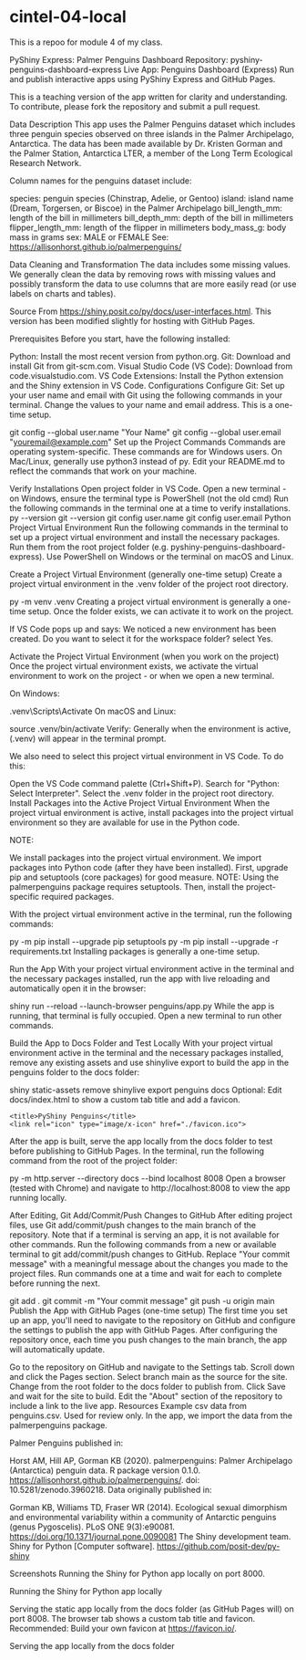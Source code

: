 # cintel-04-local
This is a repoo for module 4 of my class.


PyShiny Express: Palmer Penguins Dashboard
Repository: pyshiny-penguins-dashboard-express
Live App: Penguins Dashboard (Express)
Run and publish interactive apps using PyShiny Express and GitHub Pages.

This is a teaching version of the app written for clarity and understanding. To contribute, please fork the repository and submit a pull request.

Data Description
This app uses the Palmer Penguins dataset which includes three penguin species observed on three islands in the Palmer Archipelago, Antarctica. The data has been made available by Dr. Kristen Gorman and the Palmer Station, Antarctica LTER, a member of the Long Term Ecological Research Network.

Column names for the penguins dataset include:

species: penguin species (Chinstrap, Adelie, or Gentoo)
island: island name (Dream, Torgersen, or Biscoe) in the Palmer Archipelago
bill_length_mm: length of the bill in millimeters
bill_depth_mm: depth of the bill in millimeters
flipper_length_mm: length of the flipper in millimeters
body_mass_g: body mass in grams
sex: MALE or FEMALE
See: https://allisonhorst.github.io/palmerpenguins/

Data Cleaning and Transformation
The data includes some missing values. We generally clean the data by removing rows with missing values and possibly transform the data to use columns that are more easily read (or use labels on charts and tables).

Source
From https://shiny.posit.co/py/docs/user-interfaces.html. This version has been modified slightly for hosting with GitHub Pages.

Prerequisites
Before you start, have the following installed:

Python: Install the most recent version from python.org.
Git: Download and install Git from git-scm.com.
Visual Studio Code (VS Code): Download from code.visualstudio.com.
VS Code Extensions: Install the Python extension and the Shiny extension in VS Code.
Configurations
Configure Git: Set up your user name and email with Git using the following commands in your terminal. Change the values to your name and email address. This is a one-time setup.

git config --global user.name "Your Name"
git config --global user.email "youremail@example.com"
Set up the Project
Commands
Commands are operating system-specific. These commands are for Windows users. On Mac/Linux, generally use python3 instead of py. Edit your README.md to reflect the commands that work on your machine.

Verify Installations
Open project folder in VS Code.
Open a new terminal - on Windows, ensure the terminal type is PowerShell (not the old cmd)
Run the following commands in the terminal one at a time to verify installations.
py --version
git --version
git config user.name
git config user.email
Python Project Virtual Environment
Run the following commands in the terminal to set up a project virtual environment and install the necessary packages. Run them from the root project folder (e.g. pyshiny-penguins-dashboard-express). Use PowerShell on Windows or the terminal on macOS and Linux.

Create a Project Virtual Environment (generally one-time setup)
Create a project virtual environment in the .venv folder of the project root directory.

py -m venv .venv
Creating a project virtual environment is generally a one-time setup. Once the folder exists, we can activate it to work on the project.

If VS Code pops up and says: We noticed a new environment has been created. Do you want to select it for the workspace folder? select Yes.

Activate the Project Virtual Environment (when you work on the project)
Once the project virtual environment exists, we activate the virtual environment to work on the project - or when we open a new terminal.

On Windows:

.venv\Scripts\Activate
On macOS and Linux:

source .venv/bin/activate
Verify: Generally when the environment is active, (.venv) will appear in the terminal prompt.

We also need to select this project virtual environment in VS Code. To do this:

Open the VS Code command palette (Ctrl+Shift+P).
Search for "Python: Select Interpreter".
Select the .venv folder in the project root directory.
Install Packages into the Active Project Virtual Environment
When the project virtual environment is active, install packages into the project virtual environment so they are available for use in the Python code.

NOTE:

We install packages into the project virtual environment.
We import packages into Python code (after they have been installed).
First, upgrade pip and setuptools (core packages) for good measure. NOTE: Using the palmerpenguins package requires setuptools. Then, install the project-specific required packages.

With the project virtual environment active in the terminal, run the following commands:

py -m pip install --upgrade pip setuptools
py -m pip install --upgrade -r requirements.txt
Installing packages is generally a one-time setup.

Run the App
With your project virtual environment active in the terminal and the necessary packages installed, run the app with live reloading and automatically open it in the browser:

shiny run --reload --launch-browser penguins/app.py
While the app is running, that terminal is fully occupied. Open a new terminal to run other commands.

Build the App to Docs Folder and Test Locally
With your project virtual environment active in the terminal and the necessary packages installed, remove any existing assets and use shinylive export to build the app in the penguins folder to the docs folder:

shiny static-assets remove
shinylive export penguins docs
Optional: Edit docs/index.html to show a custom tab title and add a favicon.

    <title>PyShiny Penguins</title>
    <link rel="icon" type="image/x-icon" href="./favicon.ico">
After the app is built, serve the app locally from the docs folder to test before publishing to GitHub Pages. In the terminal, run the following command from the root of the project folder:

py -m http.server --directory docs --bind localhost 8008
Open a browser (tested with Chrome) and navigate to http://localhost:8008 to view the app running locally.

After Editing, Git Add/Commit/Push Changes to GitHub
After editing project files, use Git add/commit/push changes to the main branch of the repository. Note that if a terminal is serving an app, it is not available for other commands. Run the following commands from a new or available terminal to git add/commit/push changes to GitHub. Replace "Your commit message" with a meaningful message about the changes you made to the project files. Run commands one at a time and wait for each to complete before running the next.

git add .
git commit -m "Your commit message"
git push -u origin main
Publish the App with GitHub Pages (one-time setup)
The first time you set up an app, you'll need to navigate to the repository on GitHub and configure the settings to publish the app with GitHub Pages. After configuring the repository once, each time you push changes to the main branch, the app will automatically update.

Go to the repository on GitHub and navigate to the Settings tab.
Scroll down and click the Pages section.
Select branch main as the source for the site.
Change from the root folder to the docs folder to publish from.
Click Save and wait for the site to build.
Edit the "About" section of the repository to include a link to the live app.
Resources
Example csv data from penguins.csv. Used for review only. In the app, we import the data from the palmerpenguins package.

Palmer Penguins published in:

Horst AM, Hill AP, Gorman KB (2020). palmerpenguins: Palmer Archipelago (Antarctica) penguin data. R package version 0.1.0. https://allisonhorst.github.io/palmerpenguins/. doi: 10.5281/zenodo.3960218.
Data originally published in:

Gorman KB, Williams TD, Fraser WR (2014). Ecological sexual dimorphism and environmental variability within a community of Antarctic penguins (genus Pygoscelis). PLoS ONE 9(3):e90081. https://doi.org/10.1371/journal.pone.0090081
The Shiny development team. Shiny for Python [Computer software]. https://github.com/posit-dev/py-shiny

Screenshots
Running the Shiny for Python app locally on port 8000.

Running the Shiny for Python app locally

Serving the static app locally from the docs folder (as GitHub Pages will) on port 8008. The browser tab shows a custom tab title and favicon. Recommended: Build your own favicon at https://favicon.io/.

Serving the app locally from the docs folder
